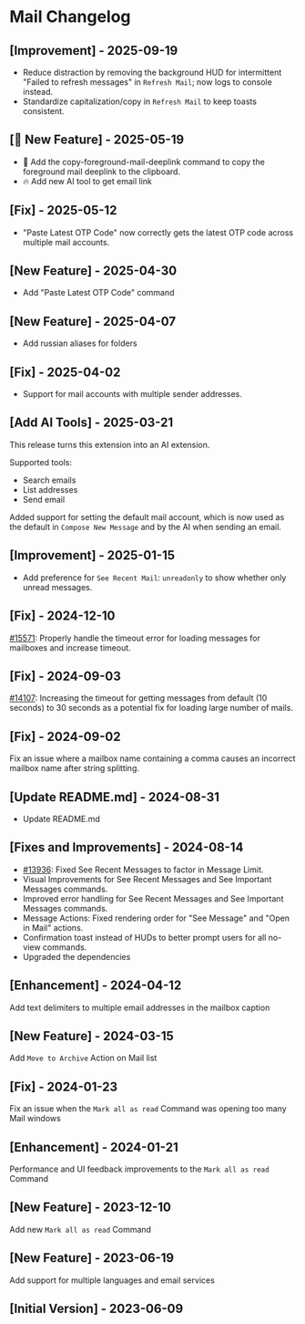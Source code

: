 # Mail Changelog

## [Improvement] - 2025-09-19

- Reduce distraction by removing the background HUD for intermittent "Failed to refresh messages" in `Refresh Mail`; now logs to console instead.
- Standardize capitalization/copy in `Refresh Mail` to keep toasts consistent.

## [🌟 New Feature] - 2025-05-19

- 📧 Add the copy-foreground-mail-deeplink command to copy the foreground mail deeplink to the clipboard.
- 🔥 Add new AI tool to get email link

## [Fix] - 2025-05-12

- "Paste Latest OTP Code" now correctly gets the latest OTP code across multiple mail accounts.

## [New Feature] - 2025-04-30

- Add "Paste Latest OTP Code" command

## [New Feature] - 2025-04-07

- Add russian aliases for folders

## [Fix] - 2025-04-02

- Support for mail accounts with multiple sender addresses.

## [Add AI Tools] - 2025-03-21

This release turns this extension into an AI extension.

Supported tools:
- Search emails
- List addresses
- Send email

Added support for setting the default mail account, which is now used as the default in `Compose New Message` and by the AI when sending an email.

## [Improvement] - 2025-01-15

- Add preference for `See Recent Mail`: `unreadonly` to show whether only unread messages.

## [Fix] - 2024-12-10

[#15571](https://github.com/raycast/extensions/issues/15571): Properly handle the timeout error for loading messages for mailboxes and increase timeout.

## [Fix] - 2024-09-03

[#14107](https://github.com/raycast/extensions/issues/14107): Increasing the timeout for getting messages from default (10 seconds) to 30 seconds as a potential fix for loading large number of mails.

## [Fix] - 2024-09-02

Fix an issue where a mailbox name containing a comma causes an incorrect mailbox name after string splitting.

## [Update README.md] - 2024-08-31

- Update README.md

## [Fixes and Improvements] - 2024-08-14

- [#13936](https://github.com/raycast/extensions/issues/13936): Fixed See Recent Messages to factor in Message Limit.
- Visual Improvements for See Recent Messages and See Important Messages commands.
- Improved error handling for See Recent Messages and See Important Messages commands.
- Message Actions: Fixed rendering order for "See Message" and "Open in Mail" actions.
- Confirmation toast instead of HUDs to better prompt users for all no-view commands.
- Upgraded the dependencies

## [Enhancement] - 2024-04-12

Add text delimiters to multiple email addresses in the mailbox caption

## [New Feature] - 2024-03-15

Add `Move to Archive` Action on Mail list

## [Fix] - 2024-01-23

Fix an issue when the `Mark all as read` Command was opening too many Mail windows

## [Enhancement] - 2024-01-21

Performance and UI feedback improvements to the `Mark all as read` Command

## [New Feature] - 2023-12-10

Add new `Mark all as read` Command

## [New Feature] - 2023-06-19

Add support for multiple languages and email services

## [Initial Version] - 2023-06-09
